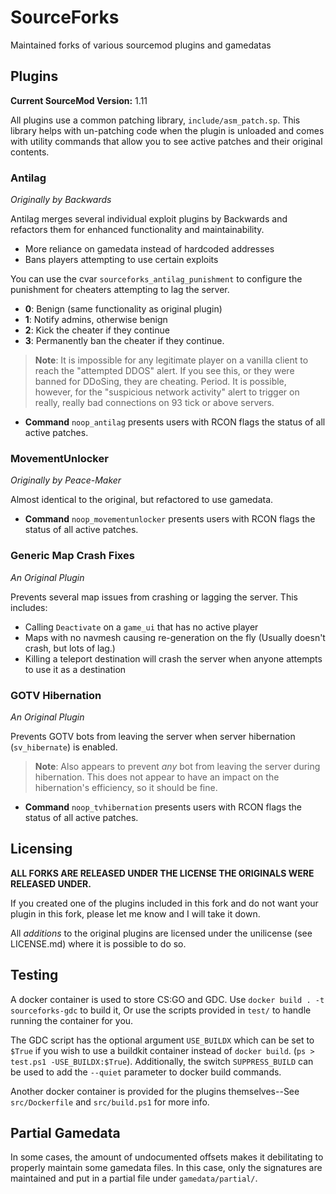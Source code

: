 # SourceForks

Maintained forks of various sourcemod plugins and gamedatas

## Plugins

**Current SourceMod Version:** 1.11

All plugins use a common patching library, `include/asm_patch.sp`.
This library helps with un-patching code when the plugin is unloaded
and comes with utility commands that allow you to see active patches and their original contents.

### Antilag
*Originally by Backwards*

Antilag merges several individual exploit plugins by Backwards and refactors them for enhanced functionality and maintainability.
- More reliance on gamedata instead of hardcoded addresses
- Bans players attempting to use certain exploits

You can use the cvar `sourceforks_antilag_punishment` to configure the punishment for cheaters attempting to lag the server.
- **0**: Benign (same functionality as original plugin)
- **1**: Notify admins, otherwise benign
- **2**: Kick the cheater if they continue
- **3**: Permanently ban the cheater if they continue.

> **Note**: It is impossible for any legitimate player on a vanilla client to reach the "attempted DDOS" alert.
> If you see this, or they were banned for DDoSing, they are cheating. Period.
> It is possible, however, for the "suspicious network activity" alert to trigger on really, really bad connections on 93 tick or above servers.

- **Command** `noop_antilag` presents users with RCON flags the status of all active patches.


### MovementUnlocker
*Originally by Peace-Maker*

Almost identical to the original, but refactored to use gamedata.

- **Command** `noop_movementunlocker` presents users with RCON flags the status of all active patches.

### Generic Map Crash Fixes
*An Original Plugin*

Prevents several map issues from crashing or lagging the server. This includes:
- Calling `Deactivate` on a `game_ui` that has no active player
- Maps with no navmesh causing re-generation on the fly (Usually doesn't crash, but lots of lag.)
- Killing a teleport destination will crash the server when anyone attempts to use it as a destination

### GOTV Hibernation
*An Original Plugin*

Prevents GOTV bots from leaving the server when server hibernation (`sv_hibernate`) is enabled.
> **Note**: Also appears to prevent *any* bot from leaving the server during hibernation. This does not appear to have an impact on the hibernation's efficiency, so it should be fine.

- **Command** `noop_tvhibernation` presents users with RCON flags the status of all active patches.

## Licensing

**ALL FORKS ARE RELEASED UNDER THE LICENSE THE ORIGINALS WERE RELEASED UNDER.**

If you created one of the plugins included in this fork and do not want your plugin in this fork, please let me know and I will take it down.

All *additions* to the original plugins are licensed under the unilicense (see LICENSE.md) where it is possible to do so.

## Testing

A docker container is used to store CS:GO and GDC. Use `docker build . -t sourceforks-gdc` to build it,
Or use the scripts provided in `test/` to handle running the container for you.

The GDC script has the optional argument `USE_BUILDX` which can be set to `$True` if you wish to use a buildkit container instead of `docker build`. (`ps > test.ps1 -USE_BUILDX:$True`). Additionally, the switch `SUPPRESS_BUILD` can be used to add the `--quiet` parameter to docker build commands.

Another docker container is provided for the plugins themselves--See `src/Dockerfile` and `src/build.ps1` for more info.

## Partial Gamedata

In some cases, the amount of undocumented offsets makes it debilitating to properly maintain some gamedata files.
In this case, only the signatures are maintained and put in a partial file under `gamedata/partial/`. 